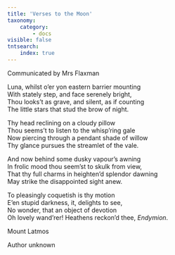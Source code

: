 ```yaml
---
title: 'Verses to the Moon'
taxonomy:
    category:
        - docs
visible: false
tntsearch:
    index: true
---
```


<div class="author">Communicated by Mrs Flaxman</div>

Luna, whilst o’er yon eastern barrier mounting  
With stately step, and face serenely bright,  
Thou looks’t as grave, and silent, as if counting  
The little stars that stud the brow of night.  
  
Thy head reclining on a cloudy pillow  
Thou seems’t to listen to the whisp’ring gale  
Now piercing through a pendant shade of willow  
Thy glance pursues the streamlet of the vale.  
  
And now behind some dusky vapour’s awning  
In frolic mood thou seem’st to skulk from view,  
That thy full charms in heighten’d splendor dawning  
May strike the disappointed sight anew.  
  
To pleasingly coquetish is thy motion  
E’en stupid darkness, it, delights to see,  
No wonder, that an object of devotion  
Oh lovely wand’rer! Heathens reckon’d thee, *Endymion*.  
  
Mount Latmos  
  
Author unknown